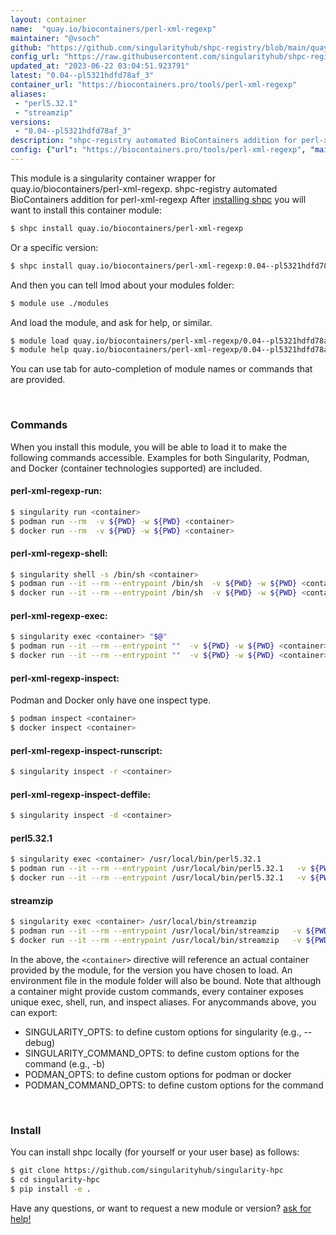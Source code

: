 ```yaml
---
layout: container
name:  "quay.io/biocontainers/perl-xml-regexp"
maintainer: "@vsoch"
github: "https://github.com/singularityhub/shpc-registry/blob/main/quay.io/biocontainers/perl-xml-regexp/container.yaml"
config_url: "https://raw.githubusercontent.com/singularityhub/shpc-registry/main/quay.io/biocontainers/perl-xml-regexp/container.yaml"
updated_at: "2023-06-22 03:04:51.923791"
latest: "0.04--pl5321hdfd78af_3"
container_url: "https://biocontainers.pro/tools/perl-xml-regexp"
aliases:
 - "perl5.32.1"
 - "streamzip"
versions:
 - "0.04--pl5321hdfd78af_3"
description: "shpc-registry automated BioContainers addition for perl-xml-regexp"
config: {"url": "https://biocontainers.pro/tools/perl-xml-regexp", "maintainer": "@vsoch", "description": "shpc-registry automated BioContainers addition for perl-xml-regexp", "latest": {"0.04--pl5321hdfd78af_3": "sha256:79d1e5d1b90a4786ffa8717786e1068fda5dbf2cb57f1029d67dd668bd2acfa8"}, "tags": {"0.04--pl5321hdfd78af_3": "sha256:79d1e5d1b90a4786ffa8717786e1068fda5dbf2cb57f1029d67dd668bd2acfa8"}, "docker": "quay.io/biocontainers/perl-xml-regexp", "aliases": {"perl5.32.1": "/usr/local/bin/perl5.32.1", "streamzip": "/usr/local/bin/streamzip"}}
---
```


This module is a singularity container wrapper for quay.io/biocontainers/perl-xml-regexp.
shpc-registry automated BioContainers addition for perl-xml-regexp
After [installing shpc](#install) you will want to install this container module:


```bash
$ shpc install quay.io/biocontainers/perl-xml-regexp
```

Or a specific version:

```bash
$ shpc install quay.io/biocontainers/perl-xml-regexp:0.04--pl5321hdfd78af_3
```

And then you can tell lmod about your modules folder:

```bash
$ module use ./modules
```

And load the module, and ask for help, or similar.

```bash
$ module load quay.io/biocontainers/perl-xml-regexp/0.04--pl5321hdfd78af_3
$ module help quay.io/biocontainers/perl-xml-regexp/0.04--pl5321hdfd78af_3
```

You can use tab for auto-completion of module names or commands that are provided.

<br>

### Commands

When you install this module, you will be able to load it to make the following commands accessible.
Examples for both Singularity, Podman, and Docker (container technologies supported) are included.

#### perl-xml-regexp-run:

```bash
$ singularity run <container>
$ podman run --rm  -v ${PWD} -w ${PWD} <container>
$ docker run --rm  -v ${PWD} -w ${PWD} <container>
```

#### perl-xml-regexp-shell:

```bash
$ singularity shell -s /bin/sh <container>
$ podman run --it --rm --entrypoint /bin/sh  -v ${PWD} -w ${PWD} <container>
$ docker run --it --rm --entrypoint /bin/sh  -v ${PWD} -w ${PWD} <container>
```

#### perl-xml-regexp-exec:

```bash
$ singularity exec <container> "$@"
$ podman run --it --rm --entrypoint ""  -v ${PWD} -w ${PWD} <container> "$@"
$ docker run --it --rm --entrypoint ""  -v ${PWD} -w ${PWD} <container> "$@"
```

#### perl-xml-regexp-inspect:

Podman and Docker only have one inspect type.

```bash
$ podman inspect <container>
$ docker inspect <container>
```

#### perl-xml-regexp-inspect-runscript:

```bash
$ singularity inspect -r <container>
```

#### perl-xml-regexp-inspect-deffile:

```bash
$ singularity inspect -d <container>
```


#### perl5.32.1

```bash
$ singularity exec <container> /usr/local/bin/perl5.32.1
$ podman run --it --rm --entrypoint /usr/local/bin/perl5.32.1   -v ${PWD} -w ${PWD} <container> -c " $@"
$ docker run --it --rm --entrypoint /usr/local/bin/perl5.32.1   -v ${PWD} -w ${PWD} <container> -c " $@"
```


#### streamzip

```bash
$ singularity exec <container> /usr/local/bin/streamzip
$ podman run --it --rm --entrypoint /usr/local/bin/streamzip   -v ${PWD} -w ${PWD} <container> -c " $@"
$ docker run --it --rm --entrypoint /usr/local/bin/streamzip   -v ${PWD} -w ${PWD} <container> -c " $@"
```



In the above, the `<container>` directive will reference an actual container provided
by the module, for the version you have chosen to load. An environment file in the
module folder will also be bound. Note that although a container
might provide custom commands, every container exposes unique exec, shell, run, and
inspect aliases. For anycommands above, you can export:

 - SINGULARITY_OPTS: to define custom options for singularity (e.g., --debug)
 - SINGULARITY_COMMAND_OPTS: to define custom options for the command (e.g., -b)
 - PODMAN_OPTS: to define custom options for podman or docker
 - PODMAN_COMMAND_OPTS: to define custom options for the command

<br>

### Install

You can install shpc locally (for yourself or your user base) as follows:

```bash
$ git clone https://github.com/singularityhub/singularity-hpc
$ cd singularity-hpc
$ pip install -e .
```

Have any questions, or want to request a new module or version? [ask for help!](https://github.com/singularityhub/singularity-hpc/issues)
